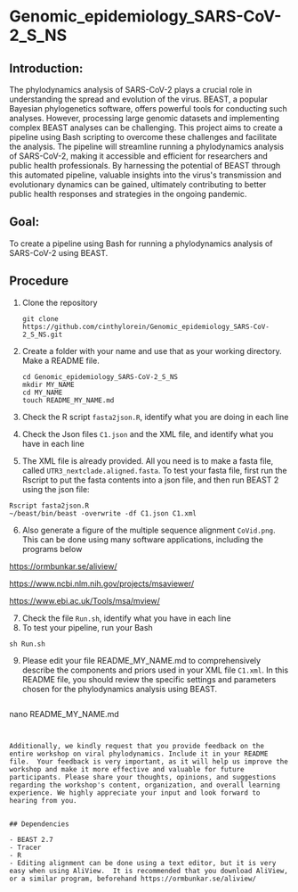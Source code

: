 # Genomic_epidemiology_SARS-CoV-2_S_NS

## Introduction:

The phylodynamics analysis of SARS-CoV-2 plays a crucial role in understanding the spread and evolution of the virus. BEAST, a popular Bayesian phylogenetics software, offers powerful tools for conducting such analyses. However, processing large genomic datasets and implementing complex BEAST analyses can be challenging. This project aims to create a pipeline using Bash scripting to overcome these challenges and facilitate the analysis. The pipeline will streamline running a phylodynamics analysis of SARS-CoV-2, making it accessible and efficient for researchers and public health professionals. By harnessing the potential of BEAST through this automated pipeline, valuable insights into the virus's transmission and evolutionary dynamics can be gained, ultimately contributing to better public health responses and strategies in the ongoing pandemic.


## Goal:

To create a pipeline using Bash for running a phylodynamics analysis of SARS-CoV-2 using BEAST.

## Procedure

1. Clone the repository
    ```
   git clone https://github.com/cinthylorein/Genomic_epidemiology_SARS-CoV-2_S_NS.git
    ```

2. Create a folder with your name and use that as your working directory. Make a README file. 
   ```
   cd Genomic_epidemiology_SARS-CoV-2_S_NS
   mkdir MY_NAME
   cd MY_NAME
   touch README_MY_NAME.md
   ```

3. Check the R script `fasta2json.R`, identify what you are doing in each line

4. Check the Json files `C1.json` and the XML file,  and identify what you have in each line

5.    The XML file is already provided. All you need is to make a fasta file, called `UTR3_nextclade.aligned.fasta`. To test your fasta file, first run the Rscript to put the fasta contents into a json file, and then run BEAST 2 using the json file: 
   ```
   Rscript fasta2json.R
   ~/beast/bin/beast -overwrite -df C1.json C1.xml
   ```


6. Also generate a figure of the multiple sequence alignment `CoVid.png`. This can be done using many software applications, including the programs below
   
https://ormbunkar.se/aliview/

https://www.ncbi.nlm.nih.gov/projects/msaviewer/

https://www.ebi.ac.uk/Tools/msa/mview/

7. Check the file `Run.sh`, identify what you have in each line
8.  To test your pipeline, run your Bash

   ```
  sh Run.sh
   ```
9. Please edit your file README_MY_NAME.md to comprehensively describe the components and priors used in your XML file `C1.xml`. In this README file, you should review the specific settings and parameters chosen for the phylodynamics analysis using BEAST. 


   ```
  nano README_MY_NAME.md
   ```


Additionally, we kindly request that you provide feedback on the entire workshop on viral phylodynamics. Include it in your README file.  Your feedback is very important, as it will help us improve the workshop and make it more effective and valuable for future participants. Please share your thoughts, opinions, and suggestions regarding the workshop's content, organization, and overall learning experience. We highly appreciate your input and look forward to hearing from you.


## Dependencies

- BEAST 2.7
- Tracer
- R
- Editing alignment can be done using a text editor, but it is very easy when using AliView.  It is recommended that you download AliView, or a similar program, beforehand https://ormbunkar.se/aliview/

   
